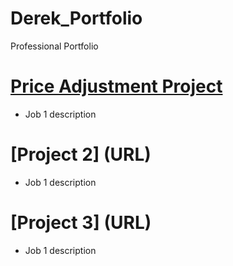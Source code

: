 # Derek_Portfolio
Professional Portfolio

# [Price Adjustment Project](https://github.com/Sync932/Derek_Portfolio/blob/main/VBA%20Price%20Adjustment.txt)
* Job 1 description


# [Project 2] (URL)
* Job 1 description


# [Project 3] (URL)
* Job 1 description
